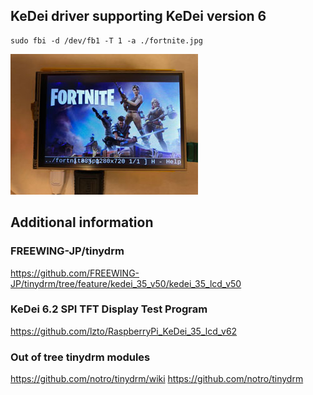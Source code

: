 ## KeDei driver supporting KeDei version 6

```
sudo fbi -d /dev/fb1 -T 1 -a ./fortnite.jpg
```
![Screenshot v6+](https://github.com/mihailstefanov/tinydrm/blob/master/keidei35_v60/screen.JPG "Screenshot after fbi load")

## Additional information

### FREEWING-JP/tinydrm
https://github.com/FREEWING-JP/tinydrm/tree/feature/kedei_35_v50/kedei_35_lcd_v50


### KeDei 6.2 SPI TFT Display Test Program
https://github.com/lzto/RaspberryPi_KeDei_35_lcd_v62


### Out of tree tinydrm modules 
https://github.com/notro/tinydrm/wiki
https://github.com/notro/tinydrm
